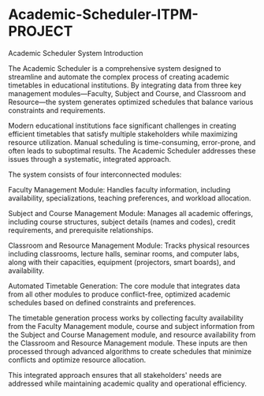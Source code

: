 # Academic-Scheduler-ITPM-PROJECT

Academic Scheduler System Introduction

The Academic Scheduler is a comprehensive system designed to streamline and automate the complex process of creating academic timetables in educational institutions. By integrating data from three key management modules—Faculty, Subject and Course, and Classroom and Resource—the system generates optimized schedules that balance various constraints and requirements.

Modern educational institutions face significant challenges in creating efficient timetables that satisfy multiple stakeholders while maximizing resource utilization. Manual scheduling is time-consuming, error-prone, and often leads to suboptimal results. The Academic Scheduler addresses these issues through a systematic, integrated approach.

The system consists of four interconnected modules:

Faculty Management Module: Handles faculty information, including availability, specializations, teaching preferences, and workload allocation.

Subject and Course Management Module: Manages all academic offerings, including course structures, subject details (names and codes), credit requirements, and prerequisite relationships.

Classroom and Resource Management Module: Tracks physical resources including classrooms, lecture halls, seminar rooms, and computer labs, along with their capacities, equipment (projectors, smart boards), and availability.

Automated Timetable Generation: The core module that integrates data from all other modules to produce conflict-free, optimized academic schedules based on defined constraints and preferences.

The timetable generation process works by collecting faculty availability from the Faculty Management module, course and subject information from the Subject and Course Management module, and resource availability from the Classroom and Resource Management module. These inputs are then processed through advanced algorithms to create schedules that minimize conflicts and optimize resource allocation.

This integrated approach ensures that all stakeholders' needs are addressed while maintaining academic quality and operational efficiency.
